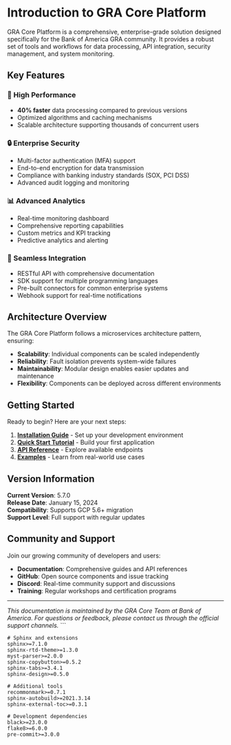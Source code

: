 # Introduction to GRA Core Platform

GRA Core Platform is a comprehensive, enterprise-grade solution designed specifically for the Bank of America GRA community. It provides a robust set of tools and workflows for data processing, API integration, security management, and system monitoring.

## Key Features

### 🚀 High Performance
- **40% faster** data processing compared to previous versions
- Optimized algorithms and caching mechanisms
- Scalable architecture supporting thousands of concurrent users

### 🔒 Enterprise Security
- Multi-factor authentication (MFA) support
- End-to-end encryption for data transmission
- Compliance with banking industry standards (SOX, PCI DSS)
- Advanced audit logging and monitoring

### 📊 Advanced Analytics
- Real-time monitoring dashboard
- Comprehensive reporting capabilities
- Custom metrics and KPI tracking
- Predictive analytics and alerting

### 🔌 Seamless Integration
- RESTful API with comprehensive documentation
- SDK support for multiple programming languages
- Pre-built connectors for common enterprise systems
- Webhook support for real-time notifications

## Architecture Overview

The GRA Core Platform follows a microservices architecture pattern, ensuring:

- **Scalability**: Individual components can be scaled independently
- **Reliability**: Fault isolation prevents system-wide failures
- **Maintainability**: Modular design enables easier updates and maintenance
- **Flexibility**: Components can be deployed across different environments

## Getting Started

Ready to begin? Here are your next steps:

1. **[Installation Guide](getting-started/index.html)** - Set up your development environment
2. **[Quick Start Tutorial](getting-started/quickstart.html)** - Build your first application
3. **[API Reference](api-reference/index.html)** - Explore available endpoints
4. **[Examples](examples/index.html)** - Learn from real-world use cases

## Version Information

**Current Version**: 5.7.0  
**Release Date**: January 15, 2024  
**Compatibility**: Supports GCP 5.6+ migration  
**Support Level**: Full support with regular updates

## Community and Support

Join our growing community of developers and users:

- **Documentation**: Comprehensive guides and API references
- **GitHub**: Open source components and issue tracking
- **Discord**: Real-time community support and discussions
- **Training**: Regular workshops and certification programs

---

*This documentation is maintained by the GRA Core Team at Bank of America. For questions or feedback, please contact us through the official support channels.*
\`\`\`

```plaintext file="docs/gcp-5.7/0.1/requirements.txt"
# Sphinx and extensions
sphinx>=7.1.0
sphinx-rtd-theme>=1.3.0
myst-parser>=2.0.0
sphinx-copybutton>=0.5.2
sphinx-tabs>=3.4.1
sphinx-design>=0.5.0

# Additional tools
recommonmark>=0.7.1
sphinx-autobuild>=2021.3.14
sphinx-external-toc>=0.3.1

# Development dependencies
black>=23.0.0
flake8>=6.0.0
pre-commit>=3.0.0
